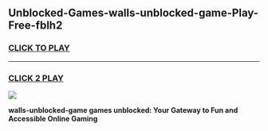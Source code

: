 
## Unblocked-Games-walls-unblocked-game-Play-Free-fblh2
<h3>
<a href="https://premium76.site?title=walls-unblocked-game&ref=18A">CLICK TO PLAY</a></h3>
<hr>

<h3>
<a href="https://premium76.site?title=walls-unblocked-game&ref=18A">CLICK 2 PLAY</a>
  
</h3>

<a href="https://premium76.site?title=walls-unblocked-game&ref=18A"><img src="https://clearcache.store/games.png"></a>


**walls-unblocked-game games unblocked: Your Gateway to Fun and Accessible Online Gaming**

